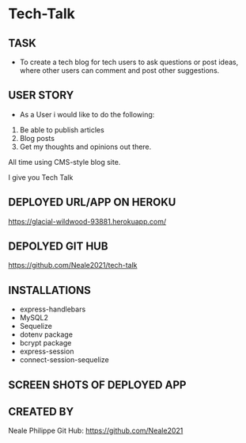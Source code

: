 # Tech-Talk

## TASK

- To create a tech blog for tech users to ask questions or post ideas, where other users can comment and post other suggestions.

## USER STORY

- As a User i would like to do the following:
1. Be able to publish articles
2. Blog posts
3. Get my thoughts and opinions out there.

All time using CMS-style blog site.

I give you Tech Talk 

## DEPLOYED URL/APP ON HEROKU

https://glacial-wildwood-93881.herokuapp.com/

## DEPOLYED GIT HUB

https://github.com/Neale2021/tech-talk

## INSTALLATIONS
- express-handlebars
- MySQL2
- Sequelize
- dotenv package
- bcrypt package
- express-session
- connect-session-sequelize

## SCREEN SHOTS OF DEPLOYED APP





## CREATED BY
Neale Philippe 
Git Hub: https://github.com/Neale2021 

